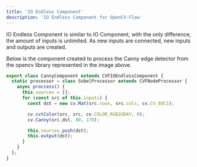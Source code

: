 ```yaml
---
title: 'IO Endless Component'
description: 'IO Endless Component for OpenCV-Flow'
---
```


IO Endless Component is similar to IO Component, with the only difference, the amount of inputs is unlimited. 
As new inputs are connected, new inputs and outputs are created.

Below is the component created to process the Canny edge detector from the opencv library represented in the image above.

```typescript
export class CannyComponent extends CVFIOEndlessComponent {
  static processor = class SobelProcessor extends CVFNodeProcessor {
    async proccess() {
      this.sources = [];
      for (const src of this.inputs) {
        const dst = new cv.Mat(src.rows, src.cols, cv.CV_8UC1);

        cv.cvtColor(src, src, cv.COLOR_RGB2GRAY, 0);
        cv.Canny(src,dst, 80, 170);

        this.sources.push(dst);
        this.output(dst);
      }
    }
  };
}
```